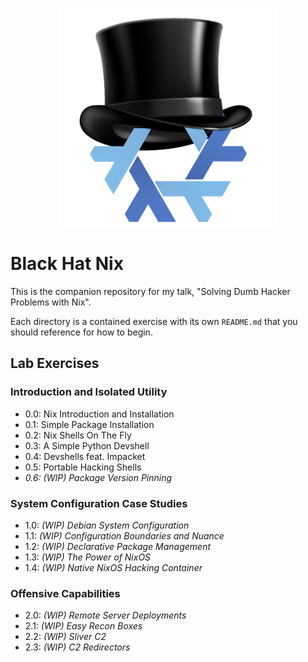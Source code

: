 <p align="center">
  <img src="./src/logo-lol.png" alt="Black Hat Nix logo">
</p>

# Black Hat Nix
This is the companion repository for my talk, "Solving Dumb Hacker Problems with
Nix".

Each directory is a contained exercise with its own `README.md` that you should
reference for how to begin.

## Lab Exercises
### Introduction and Isolated Utility
- 0.0: Nix Introduction and Installation
- 0.1: Simple Package Installation
- 0.2: Nix Shells On The Fly
- 0.3: A Simple Python Devshell
- 0.4: Devshells feat. Impacket
- 0.5: Portable Hacking Shells
- *0.6: (WIP) Package Version Pinning*

### System Configuration Case Studies
- 1.0: *(WIP) Debian System Configuration*
- 1.1: *(WIP) Configuration Boundaries and Nuance*
- 1.2: *(WIP) Declarative Package Management*
- 1.3: *(WIP) The Power of NixOS*
- 1.4: *(WIP) Native NixOS Hacking Container*

### Offensive Capabilities
- 2.0: *(WIP) Remote Server Deployments*
- 2.1: *(WIP) Easy Recon Boxes*
- 2.2: *(WIP) Sliver C2*
- 2.3: *(WIP) C2 Redirectors*
